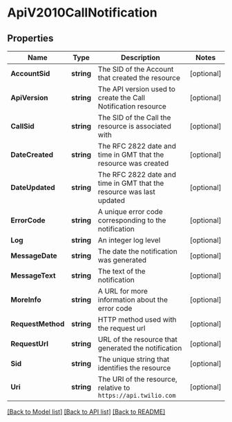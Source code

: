 # ApiV2010CallNotification

## Properties

Name | Type | Description | Notes
------------ | ------------- | ------------- | -------------
**AccountSid** | **string** | The SID of the Account that created the resource |[optional] 
**ApiVersion** | **string** | The API version used to create the Call Notification resource |[optional] 
**CallSid** | **string** | The SID of the Call the resource is associated with |[optional] 
**DateCreated** | **string** | The RFC 2822 date and time in GMT that the resource was created |[optional] 
**DateUpdated** | **string** | The RFC 2822 date and time in GMT that the resource was last updated |[optional] 
**ErrorCode** | **string** | A unique error code corresponding to the notification |[optional] 
**Log** | **string** | An integer log level |[optional] 
**MessageDate** | **string** | The date the notification was generated |[optional] 
**MessageText** | **string** | The text of the notification |[optional] 
**MoreInfo** | **string** | A URL for more information about the error code |[optional] 
**RequestMethod** | **string** | HTTP method used with the request url |[optional] 
**RequestUrl** | **string** | URL of the resource that generated the notification |[optional] 
**Sid** | **string** | The unique string that identifies the resource |[optional] 
**Uri** | **string** | The URI of the resource, relative to `https://api.twilio.com` |[optional] 

[[Back to Model list]](../README.md#documentation-for-models) [[Back to API list]](../README.md#documentation-for-api-endpoints) [[Back to README]](../README.md)


